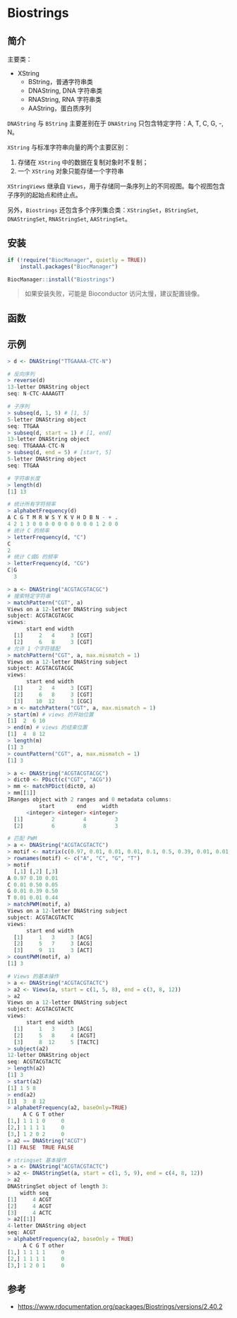 # Biostrings

## 简介

主要类：

- XString
  - BString，普通字符串类
  - DNAString, DNA 字符串类
  - RNAString, RNA 字符串类
  - AAString，蛋白质序列


`DNAString` 与 `BString` 主要差别在于 `DNAString` 只包含特定字符：A, T, C, G, -, N。

`XString` 与标准字符串向量的两个主要区别：

1. 存储在 `XString` 中的数据在复制对象时不复制；
2. 一个 `XString` 对象只能存储一个字符串


`XStringViews` 继承自 `Views`，用于存储同一条序列上的不同视图。每个视图包含子序列的起始点和终止点。

另外，`Biostrings` 还包含多个序列集合类：`XStringSet`，`BStringSet`, `DNAStringSet`, `RNAStringSet`, `AAStringSet`。

## 安装

```r
if (!require("BiocManager", quietly = TRUE))
    install.packages("BiocManager")

BiocManager::install("Biostrings")
```

> 如果安装失败，可能是 Bioconductor 访问太慢，建议配置镜像。

## 函数



## 示例

```r
> d <- DNAString("TTGAAAA-CTC-N")

# 反向序列
> reverse(d)
13-letter DNAString object
seq: N-CTC-AAAAGTT

# 子序列
> subseq(d, 1, 5) # [1, 5]
5-letter DNAString object
seq: TTGAA
> subseq(d, start = 1) # [1, end]
13-letter DNAString object
seq: TTGAAAA-CTC-N
> subseq(d, end = 5) # [start, 5]
5-letter DNAString object
seq: TTGAA

# 字符串长度
> length(d)
[1] 13

# 统计所有字符频率
> alphabetFrequency(d)
A C G T M R W S Y K V H D B N - + . 
4 2 1 3 0 0 0 0 0 0 0 0 0 0 1 2 0 0 
# 统计 C 的频率
> letterFrequency(d, "C")
C 
2 
# 统计 C或G 的频率
> letterFrequency(d, "CG")
C|G 
  3 

> a <- DNAString("ACGTACGTACGC")
# 搜索特定字符串
> matchPattern("CGT", a)
Views on a 12-letter DNAString subject
subject: ACGTACGTACGC
views:
      start end width
  [1]     2   4     3 [CGT]
  [2]     6   8     3 [CGT]
# 允许 1 个字符错配
> matchPattern("CGT", a, max.mismatch = 1)
Views on a 12-letter DNAString subject
subject: ACGTACGTACGC
views:
      start end width
  [1]     2   4     3 [CGT]
  [2]     6   8     3 [CGT]
  [3]    10  12     3 [CGC]
> m <- matchPattern("CGT", a, max.mismatch = 1)
> start(m) # views 的开始位置
[1]  2  6 10
> end(m) # views 的结束位置
[1]  4  8 12
> length(m)
[1] 3
> countPattern("CGT", a, max.mismatch = 1)
[1] 3

> a <- DNAString("ACGTACGTACGC")
> dict0 <- PDict(c("CGT", "ACG"))
> mm <- matchPDict(dict0, a)
> mm[[1]]
IRanges object with 2 ranges and 0 metadata columns:
          start       end     width
      <integer> <integer> <integer>
  [1]         2         4         3
  [2]         6         8         3

# 匹配 PWM
> a <- DNAString("ACGTACGTACTC")
> motif <- matrix(c(0.97, 0.01, 0.01, 0.01, 0.1, 0.5, 0.39, 0.01, 0.01, 0.05, 0.5, 0.44), nrow = 4)
> rownames(motif) <- c("A", "C", "G", "T")
> motif
  [,1] [,2] [,3]
A 0.97 0.10 0.01
C 0.01 0.50 0.05
G 0.01 0.39 0.50
T 0.01 0.01 0.44
> matchPWM(motif, a)
Views on a 12-letter DNAString subject
subject: ACGTACGTACTC
views:
      start end width
  [1]     1   3     3 [ACG]
  [2]     5   7     3 [ACG]
  [3]     9  11     3 [ACT]
> countPWM(motif, a)
[1] 3

# Views 的基本操作
> a <- DNAString("ACGTACGTACTC")
> a2 <- Views(a, start = c(1, 5, 8), end = c(3, 8, 12))
> a2
Views on a 12-letter DNAString subject
subject: ACGTACGTACTC
views:
      start end width
  [1]     1   3     3 [ACG]
  [2]     5   8     4 [ACGT]
  [3]     8  12     5 [TACTC]
> subject(a2)
12-letter DNAString object
seq: ACGTACGTACTC
> length(a2)
[1] 3
> start(a2)
[1] 1 5 8
> end(a2)
[1]  3  8 12
> alphabetFrequency(a2, baseOnly=TRUE)
     A C G T other
[1,] 1 1 1 0     0
[2,] 1 1 1 1     0
[3,] 1 2 0 2     0
> a2 == DNAString("ACGT")
[1] FALSE  TRUE FALSE

# stringset 基本操作
> a <- DNAString("ACGTACGTACTC")
> a2 <- DNAStringSet(a, start = c(1, 5, 9), end = c(4, 8, 12))
> a2
DNAStringSet object of length 3:
    width seq
[1]     4 ACGT
[2]     4 ACGT
[3]     4 ACTC
> a2[[1]]
4-letter DNAString object
seq: ACGT
> alphabetFrequency(a2, baseOnly = TRUE)
     A C G T other
[1,] 1 1 1 1     0
[2,] 1 1 1 1     0
[3,] 1 2 0 1     0
```

## 参考

- https://www.rdocumentation.org/packages/Biostrings/versions/2.40.2
